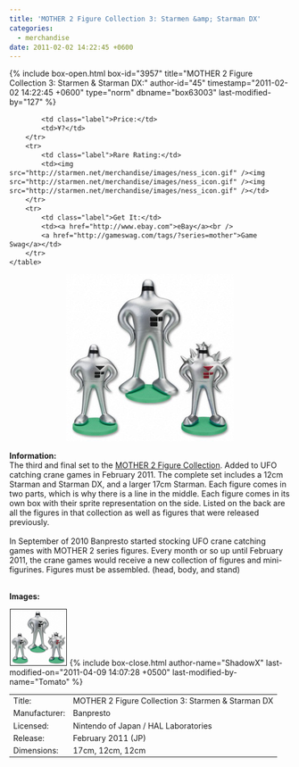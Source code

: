 ```yaml
---
title: 'MOTHER 2 Figure Collection 3: Starmen &amp; Starman DX'
categories:
  - merchandise
date: 2011-02-02 14:22:45 +0600
---
```

{% include box-open.html box-id="3957" title="MOTHER 2 Figure Collection 3: Starmen & Starman DX:" author-id="45" timestamp="2011-02-02 14:22:45 +0600" type="norm" dbname="box63003" last-modified-by="127" %}
<div class="gameinfo">
	<table>
		<tr>
			<td class="label">Title:</td>
			<td>MOTHER 2 Figure Collection 3: Starmen & Starman DX</td>
		</tr>
		<tr>
			<td class="label">Manufacturer:</td>
			<td>Banpresto</td>
		</tr>
		<tr>
			<td class="label">Licensed:</td>
			<td>Nintendo of Japan / HAL Laboratories</td>
		</tr>
		<tr>
			<td class="label">Release:</td>
			<td>February 2011 (JP)</td>
		</tr>
		<tr>
			<td class="label">Dimensions:</td>
			<td>17cm, 12cm, 12cm</td>
		</tr>
		<tr>

			<td class="label">Price:</td>
			<td>¥?</td>
		</tr>
		<tr>
			<td class="label">Rare Rating:</td>
			<td><img src="http://starmen.net/merchandise/images/ness_icon.gif" /><img src="http://starmen.net/merchandise/images/ness_icon.gif" /><img src="http://starmen.net/merchandise/images/ness_icon.gif" /></td>
		</tr>
		<tr>
			<td class="label">Get It:</td>
			<td><a href="http://www.ebay.com">eBay</a><br />
			<a href="http://gameswag.com/tags/?series=mother">Game Swag</a></td>
		</tr>
	</table>
</div>

<p>
	<center>
	<img src="/merchandise/images/m2fc3_starmen_starmandx_title.jpg" border="0" title="MOTHER 2 Figure Collection 3: Starmen & Starman DX" />
	</center>
</p>

<b>Information:</b>
	<br />
The third and final set to the <a href="http://www.banpresto.co.jp/mother/">MOTHER 2 Figure Collection</a>. Added to UFO catching crane games in February 2011. The complete set includes a 12cm Starman and Starman DX, and a larger 17cm Starman. Each figure comes in two parts, which is why there is a line in the middle. Each figure comes in its own box with their sprite representation on the side. Listed on the back are all the figures in that collection as well as figures that were released previously.
<br /><br />
In September of 2010 Banpresto started stocking UFO crane catching games with MOTHER 2 series figures. Every month or so up until February 2011, the crane games would receive a new collection of figures and mini-figurines. Figures must be assembled. (head, body, and stand)
<br /><br />

<b>Images:</b>
	<br />

<a href="/merchandise/images/m2fc3_starmen_starmandx.jpg" ><img src="/merchandise/images/m2fc3_starmen_starmandx.jpg" title="MOTHER 2 Figure Collection 3: Starmen & Starman DX" border="1" width="100" height="100" hspace="1" /></a>
{% include box-close.html author-name="ShadowX" last-modified-on="2011-04-09 14:07:28 +0500" last-modified-by-name="Tomato" %}
